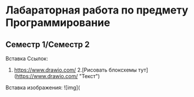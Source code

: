 # Лабараторная работа по предмету Программирование
## Семестр 1/Семестр 2

Вставка Ссылок:
1. <https://www.drawio.com/>
2.[Рисовать блоксхемы тут] (<https://www.drawio.com/> "Текст")

Вставка изображения:
![img](

